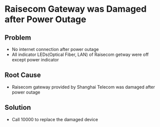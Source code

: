 # Raisecom Gateway was Damaged after Power Outage

## Problem
* No internet connection after power outage
* All indicator LEDs(Optical Fiber, LAN) of Raisecom getway were off except power indicator

## Root Cause
* Raisecom gateway provided by Shanghai Telecom was damaged after power outage

## Solution
* Call 10000 to replace the damaged device
